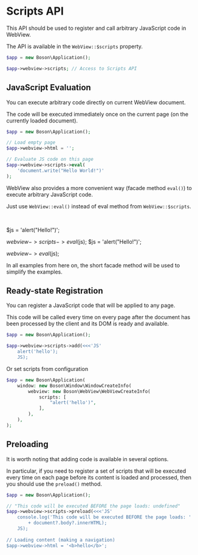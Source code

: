 # Scripts API

<show-structure for="chapter" depth="2"/>

This API should be used to register and call arbitrary 
JavaScript code in WebView.

The API is available in the `WebView::$scripts` property.

```php
$app = new Boson\Application();

$app->webview->scripts; // Access to Scripts API
```


## JavaScript Evaluation

You can execute arbitrary code directly on current WebView document.

The code will be executed immediately once on the current page (on the
currently loaded document).

```php
$app = new Boson\Application();

// Load empty page
$app->webview->html = '';

// Evaluate JS code on this page
$app->webview->scripts->eval(
    'document.write("Hello World!")'
);
```

<note>
WebView also provides a more convenient way (facade method <code>eval()</code>) 
to execute arbitrary JavaScript code.

Just use <code>WebView::eval()</code> instead of eval method
from <code>WebView::$scripts</code>.

<p>&nbsp;</p>

<compare>
<code-block lang="php">
$js = 'alert("Hello!")';

$webview->scripts->eval($js);
</code-block>
<code-block lang="php">
$js = 'alert("Hello!")';

$webview->eval($js);
</code-block>
</compare>

In all examples from here on, the short facade method will 
be used to simplify the examples.

</note>


## Ready-state Registration 

You can register a JavaScript code that will be applied to any page.

<note>
This code will be called every time on every page after the document has been
processed by the client and its DOM is ready and available.
</note>

```php
$app = new Boson\Application();

$app->webview->scripts->add(<<<'JS'
    alert('hello');
    JS);
```

Or set scripts from configuration

```php
$app = new Boson\Application(
    window: new Boson\Window\WindowCreateInfo(
        webview: new Boson\WebView\WebViewCreateInfo(
            scripts: [
                "alert('hello')",
            ],
        ),
    ),
);
```

## Preloading

It is worth noting that adding code is available in several options.

In particular, if you need to register a set of scripts that will be executed 
every time on each page before its content is loaded and processed, then you 
should use the `preload()` method.

```php
$app = new Boson\Application();

// "This code will be executed BEFORE the page loads: undefined"
$app->webview->scripts->preload(<<<'JS'
    console.log('This code will be executed BEFORE the page loads: ' 
        + document?.body?.innerHTML);
    JS);
    
// Loading content (making a navigation)
$app->webview->html = '<b>hello</b>';
```